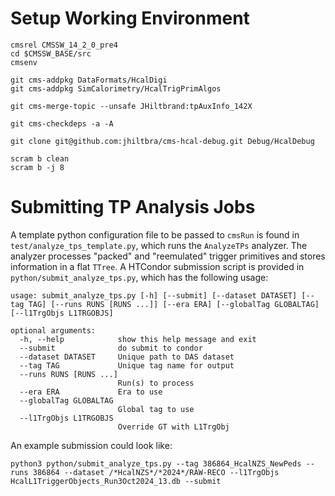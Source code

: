 # Setup Working Environment

    cmsrel CMSSW_14_2_0_pre4
    cd $CMSSW_BASE/src
    cmsenv

    git cms-addpkg DataFormats/HcalDigi
    git cms-addpkg SimCalorimetry/HcalTrigPrimAlgos

    git cms-merge-topic --unsafe JHiltbrand:tpAuxInfo_142X

    git cms-checkdeps -a -A

    git clone git@github.com:jhiltbra/cms-hcal-debug.git Debug/HcalDebug

    scram b clean
    scram b -j 8

# Submitting TP Analysis Jobs

A template python configuration file to be passed to `cmsRun` is found in `test/analyze_tps_template.py`, which runs the `AnalyzeTPs` analyzer.
The analyzer processes "packed" and "reemulated" trigger primitives and stores information in a flat `TTree`.
A HTCondor submission script is provided in `python/submit_analyze_tps.py`, which has the following usage:

    usage: submit_analyze_tps.py [-h] [--submit] [--dataset DATASET] [--tag TAG] [--runs RUNS [RUNS ...]] [--era ERA] [--globalTag GLOBALTAG] [--l1TrgObjs L1TRGOBJS]
    
    optional arguments:
      -h, --help            show this help message and exit
      --submit              do submit to condor
      --dataset DATASET     Unique path to DAS dataset
      --tag TAG             Unique tag name for output
      --runs RUNS [RUNS ...]
                            Run(s) to process
      --era ERA             Era to use
      --globalTag GLOBALTAG
                            Global tag to use
      --l1TrgObjs L1TRGOBJS
                            Override GT with L1TrgObj

An example submission could look like:

    python3 python/submit_analyze_tps.py --tag 386864_HcalNZS_NewPeds --runs 386864 --dataset /*HcalNZS*/*2024*/RAW-RECO --l1TrgObjs HcalL1TriggerObjects_Run3Oct2024_13.db --submit
